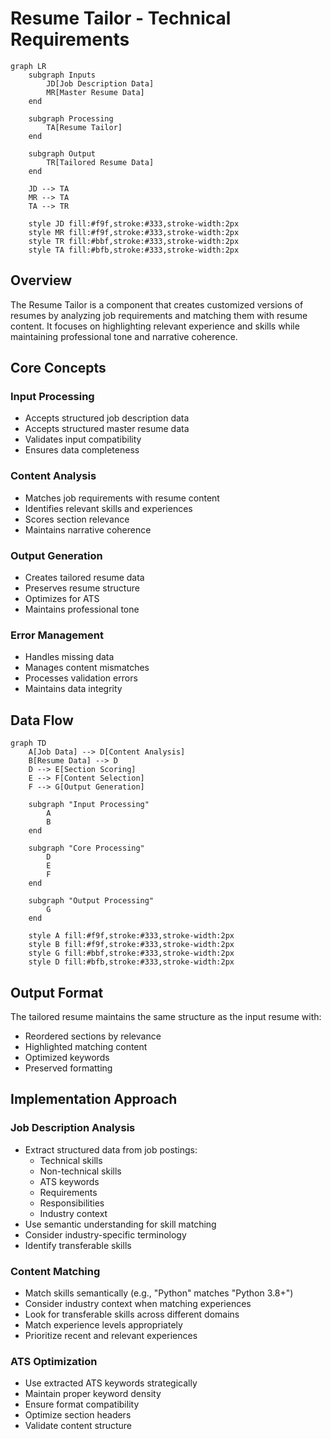 # Resume Tailor - Technical Requirements

```mermaid
graph LR
    subgraph Inputs
        JD[Job Description Data]
        MR[Master Resume Data]
    end

    subgraph Processing
        TA[Resume Tailor]
    end

    subgraph Output
        TR[Tailored Resume Data]
    end

    JD --> TA
    MR --> TA
    TA --> TR

    style JD fill:#f9f,stroke:#333,stroke-width:2px
    style MR fill:#f9f,stroke:#333,stroke-width:2px
    style TR fill:#bbf,stroke:#333,stroke-width:2px
    style TA fill:#bfb,stroke:#333,stroke-width:2px
```

## Overview
The Resume Tailor is a component that creates customized versions of resumes by analyzing job requirements and matching them with resume content. It focuses on highlighting relevant experience and skills while maintaining professional tone and narrative coherence.

## Core Concepts

### Input Processing
- Accepts structured job description data
- Accepts structured master resume data
- Validates input compatibility
- Ensures data completeness

### Content Analysis
- Matches job requirements with resume content
- Identifies relevant skills and experiences
- Scores section relevance
- Maintains narrative coherence

### Output Generation
- Creates tailored resume data
- Preserves resume structure
- Optimizes for ATS
- Maintains professional tone

### Error Management
- Handles missing data
- Manages content mismatches
- Processes validation errors
- Maintains data integrity

## Data Flow
```mermaid
graph TD
    A[Job Data] --> D[Content Analysis]
    B[Resume Data] --> D
    D --> E[Section Scoring]
    E --> F[Content Selection]
    F --> G[Output Generation]

    subgraph "Input Processing"
        A
        B
    end

    subgraph "Core Processing"
        D
        E
        F
    end

    subgraph "Output Processing"
        G
    end

    style A fill:#f9f,stroke:#333,stroke-width:2px
    style B fill:#f9f,stroke:#333,stroke-width:2px
    style G fill:#bbf,stroke:#333,stroke-width:2px
    style D fill:#bfb,stroke:#333,stroke-width:2px
```

## Output Format
The tailored resume maintains the same structure as the input resume with:
- Reordered sections by relevance
- Highlighted matching content
- Optimized keywords
- Preserved formatting 

## Implementation Approach

### Job Description Analysis
- Extract structured data from job postings:
  * Technical skills
  * Non-technical skills
  * ATS keywords
  * Requirements
  * Responsibilities
  * Industry context
- Use semantic understanding for skill matching
- Consider industry-specific terminology
- Identify transferable skills

### Content Matching
- Match skills semantically (e.g., "Python" matches "Python 3.8+")
- Consider industry context when matching experiences
- Look for transferable skills across different domains
- Match experience levels appropriately
- Prioritize recent and relevant experiences

### ATS Optimization
- Use extracted ATS keywords strategically
- Maintain proper keyword density
- Ensure format compatibility
- Optimize section headers
- Validate content structure